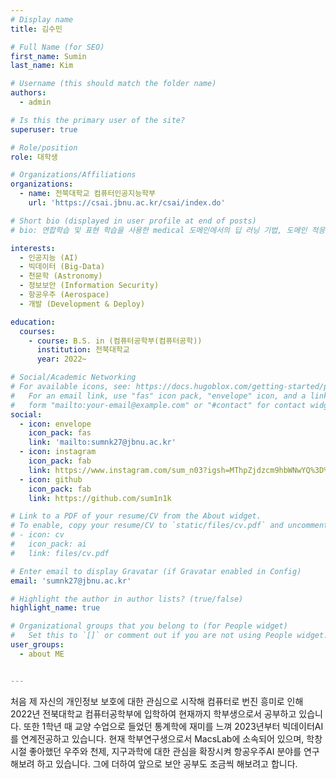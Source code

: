 ```yaml
---
# Display name
title: 김수민

# Full Name (for SEO)
first_name: Sumin
last_name: Kim

# Username (this should match the folder name)
authors:
  - admin

# Is this the primary user of the site?
superuser: true

# Role/position
role: 대학생

# Organizations/Affiliations
organizations:
  - name: 전북대학교 컴퓨터인공지능학부
    url: 'https://csai.jbnu.ac.kr/csai/index.do'

# Short bio (displayed in user profile at end of posts)
# bio: 연합학습 및 표현 학습을 사용한 medical 도메인에서의 딥 러닝 기법, 도메인 적응 및 테스트 타임 학습과 같은 딥 러닝 기반 컴퓨터 비전 응용, 이미지 처리 및 이미지-텍스트 캡셔닝을 포함한 의료 응용의 딥 러닝 기반 진단 등을 포함합니다.

interests:
  - 인공지능 (AI)
  - 빅데이터 (Big-Data)
  - 천문학 (Astronomy)
  - 정보보안 (Information Security)
  - 항공우주 (Aerospace)
  - 개발 (Development & Deploy)

education:
  courses:
    - course: B.S. in (컴퓨터공학부(컴퓨터공학))
      institution: 전북대학교
      year: 2022~

# Social/Academic Networking
# For available icons, see: https://docs.hugoblox.com/getting-started/page-builder/#icons
#   For an email link, use "fas" icon pack, "envelope" icon, and a link in the
#   form "mailto:your-email@example.com" or "#contact" for contact widget.
social:
  - icon: envelope
    icon_pack: fas
    link: 'mailto:sumnk27@jbnu.ac.kr'
  - icon: instagram
    icon_pack: fab
    link: https://www.instagram.com/sum_n03?igsh=MThpZjdzcm9hbWNwYQ%3D%3D&utm_source=qr
  - icon: github
    icon_pack: fab
    link: https://github.com/sum1n1k

# Link to a PDF of your resume/CV from the About widget.
# To enable, copy your resume/CV to `static/files/cv.pdf` and uncomment the lines below.
# - icon: cv
#   icon_pack: ai
#   link: files/cv.pdf

# Enter email to display Gravatar (if Gravatar enabled in Config)
email: 'sumnk27@jbnu.ac.kr'

# Highlight the author in author lists? (true/false)
highlight_name: true

# Organizational groups that you belong to (for People widget)
#   Set this to `[]` or comment out if you are not using People widget.
user_groups:
  - about ME


---
```


처음 제 자신의 개인정보 보호에 대한 관심으로 시작해 컴퓨터로 번진 흥미로 인해 2022년 전북대학교 컴퓨터공학부에 입학하여 현재까지 학부생으로서 공부하고 있습니다. 또한 1학년 때 교양 수업으로 들었던 통계학에 재미를 느껴 2023년부터 빅데이터AI를 연계전공하고 있습니다. 현재 학부연구생으로서 MacsLab에 소속되어 있으며, 학창시절 좋아했던 우주와 천제, 지구과학에 대한 관심을 확장시켜 항공우주AI 분야를 연구해보려 하고 있습니다. 그에 더하여 앞으로 보안 공부도 조금씩 해보려고 합니다.
